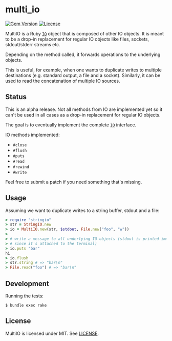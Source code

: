 multi_io
==============================================================================
[![Gem Version](https://badge.fury.io/rb/multi_io.svg)](https://badge.fury.io/rb/multi_io)
[![License](https://img.shields.io/github/license/mashape/apistatus.svg)](LICENSE)

MultiIO is a Ruby [`IO`](https://ruby-doc.org/core-2.7.1/IO.html) object that
is composed of other IO objects. It is meant to be a drop-in replacement for
regular IO objects like files, sockets, stdout/stderr streams etc.

Depending on the method called, it forwards operations to the underlying
objects.

This is useful, for example, when one wants to duplicate writes to multiple destinations (e.g. standard output, a
file and a socket). Similarly, it can be used to read the concatenation of multiple IO sources.


Status
------------------------------------------------------------------------------
This is an alpha release. Not all methods from IO are implemented yet so it
can't be used in all cases as a drop-in replacement for regular IO objects.

The goal is to eventually implement the complete [`IO`](https://ruby-doc.org/core-2.7.1/IO.html)
interface.

IO methods implemented:

- `#close`
- `#flush`
- `#puts`
- `#read`
- `#rewind`
- `#write`

Feel free to submit a patch if you need something that's missing.


Usage
------------------------------------------------------------------------------

Assuming we want to duplicate writes to a string buffer, stdout and a file:

```ruby
> require "stringio"
> str = StringIO.new
> io = MultiIO.new(str, $stdout, File.new("foo", "w"))
>
> # write a message to all underlying IO objects (stdout is printed immediately
> # since it's attached to the terminal)
> io.puts "bar"
hi
> io.flush
> str.string # => "bar\n"
> File.read("foo") # => "bar\n"
```

Development
------------------------------------------------------------------------------
Running the tests:

```shell
$ bundle exec rake
```

License
--------------------------------------------------------------------------
MultiIO is licensed under MIT. See [LICENSE](LICENSE).
